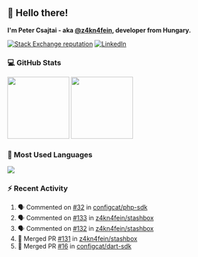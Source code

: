## 👋 Hello there!

**I'm Peter Csajtai - aka [@z4kn4fein](https://github.com/z4kn4fein), developer from Hungary.**

[![Stack Exchange reputation](https://img.shields.io/stackexchange/stackoverflow/r/8700582?color=orange&label=reputation&logo=stackoverflow&style=for-the-badge)](https://stackoverflow.com/users/8700582)
[![LinkedIn](https://img.shields.io/badge/linkedin-%230077B5.svg?style=for-the-badge&logo=linkedin&logoColor=white)](https://www.linkedin.com/in/csajtai-p%C3%A9ter-45395341/)

### 💻 GitHub Stats

<div>
  <img height="140px" src="https://github-readme-stats-pcsajtai.vercel.app/api?username=z4kn4fein&show_icons=true&hide_border=true&count_private=true&custom_title=Stats&theme=dracula&line_height=24&hide_title=true">
  <img height="140px" src="https://streak-stats.demolab.com?user=z4kn4fein&theme=dracula&hide_border=true">
  
</div>

### :toolbox: Most Used Languages

<img src="https://github-readme-stats-pcsajtai.vercel.app/api/top-langs/?username=z4kn4fein&theme=dracula&hide_border=true&layout=compact&langs_count=8&hide_title=true">

### :zap: Recent Activity

<!--START_SECTION:activity-->
1. 🗣 Commented on [#32](https://github.com/configcat/php-sdk/issues/32) in [configcat/php-sdk](https://github.com/configcat/php-sdk)
2. 🗣 Commented on [#133](https://github.com/z4kn4fein/stashbox/issues/133) in [z4kn4fein/stashbox](https://github.com/z4kn4fein/stashbox)
3. 🗣 Commented on [#132](https://github.com/z4kn4fein/stashbox/issues/132) in [z4kn4fein/stashbox](https://github.com/z4kn4fein/stashbox)
4. 🎉 Merged PR [#131](https://github.com/z4kn4fein/stashbox/pull/131) in [z4kn4fein/stashbox](https://github.com/z4kn4fein/stashbox)
5. 🎉 Merged PR [#16](https://github.com/configcat/dart-sdk/pull/16) in [configcat/dart-sdk](https://github.com/configcat/dart-sdk)
<!--END_SECTION:activity-->
